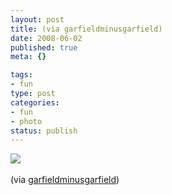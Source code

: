```yaml
--- 
layout: post
title: (via garfieldminusgarfield)
date: 2008-06-02
published: true
meta: {}

tags: 
- fun
type: post
categories: 
- fun
- photo
status: publish
---
```

![](http://media.eick.us/2011/06/fSymsOGXO9qmk9foc2XRIhRZ_r1_500.jpg)<br /><br />(via [garfieldminusgarfield](http://garfieldminusgarfield.net/))
